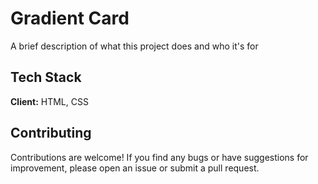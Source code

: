 
# Gradient Card 

A brief description of what this project does and who it's for


## Tech Stack

**Client:** HTML, CSS

## Contributing

Contributions are welcome! If you find any bugs or have suggestions for improvement, please open an issue or submit a pull request.


